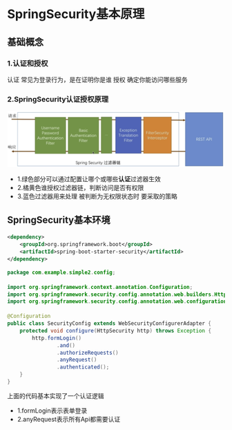 # SpringSecurity基本原理

## 基础概念

### 1.认证和授权
认证 常见为登录行为，是在证明你是谁
授权 确定你能访问哪些服务

### 2.SpringSecurity认证授权原理
![fail](img/1.1.png)

- 1.绿色部分可以通过配置让哪个或哪些**认证**过滤器生效
- 2.橘黄色谁授权过滤器链，判断访问是否有权限
- 3.蓝色过滤器用来处理 被判断为无权限状态时 要采取的策略


## SpringSecurity基本环境

```xml
<dependency>
    <groupId>org.springframework.boot</groupId>
    <artifactId>spring-boot-starter-security</artifactId>
</dependency>
```

```java
package com.example.simple2.config;

import org.springframework.context.annotation.Configuration;
import org.springframework.security.config.annotation.web.builders.HttpSecurity;
import org.springframework.security.config.annotation.web.configuration.WebSecurityConfigurerAdapter;

@Configuration
public class SecurityConfig extends WebSecurityConfigurerAdapter {
    protected void configure(HttpSecurity http) throws Exception {
        http.formLogin()
                .and()
                .authorizeRequests()
                .anyRequest()
                .authenticated();
    }
}
```
上面的代码基本实现了一个认证逻辑
- 1.formLogin表示表单登录
- 2.anyRequest表示所有Api都需要认证
